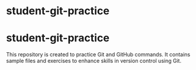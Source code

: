 # student-git-practice
# student-git-practice
This repository is created to practice Git and GitHub commands. It contains sample files and exercises to enhance skills in version control using Git.
